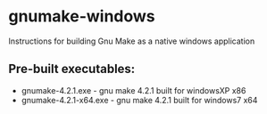 # gnumake-windows
Instructions for building Gnu Make as a native windows application 

## Pre-built executables:
- gnumake-4.2.1.exe     - gnu make 4.2.1 built for windowsXP x86
- gnumake-4.2.1-x64.exe - gnu make 4.2.1 built for windows7  x64
